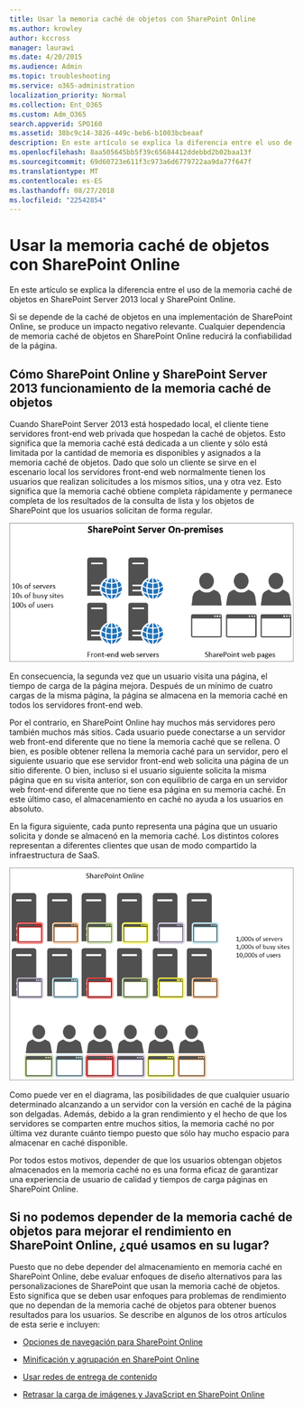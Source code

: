 ```yaml
---
title: Usar la memoria caché de objetos con SharePoint Online
ms.author: krowley
author: kccross
manager: laurawi
ms.date: 4/20/2015
ms.audience: Admin
ms.topic: troubleshooting
ms.service: o365-administration
localization_priority: Normal
ms.collection: Ent_O365
ms.custom: Adm_O365
search.appverid: SPO160
ms.assetid: 38bc9c14-3826-449c-beb6-b1003bcbeaaf
description: En este artículo se explica la diferencia entre el uso de la memoria caché de objetos en SharePoint Server 2013 local y SharePoint Online.
ms.openlocfilehash: 8aa505645bb5f39c65684412ddebbd2b02baa13f
ms.sourcegitcommit: 69d60723e611f3c973a6d6779722aa9da77f647f
ms.translationtype: MT
ms.contentlocale: es-ES
ms.lasthandoff: 08/27/2018
ms.locfileid: "22542854"
---
```

# <a name="using-the-object-cache-with-sharepoint-online"></a>Usar la memoria caché de objetos con SharePoint Online

En este artículo se explica la diferencia entre el uso de la memoria caché de objetos en SharePoint Server 2013 local y SharePoint Online.
  
Si se depende de la caché de objetos en una implementación de SharePoint Online, se produce un impacto negativo relevante. Cualquier dependencia de memoria caché de objetos en SharePoint Online reducirá la confiabilidad de la página. 
  
## <a name="how-the-sharepoint-online-and-sharepoint-server-2013-object-cache-works"></a>Cómo SharePoint Online y SharePoint Server 2013 funcionamiento de la memoria caché de objetos

Cuando SharePoint Server 2013 está hospedado local, el cliente tiene servidores front-end web privada que hospedan la caché de objetos. Esto significa que la memoria caché está dedicada a un cliente y sólo está limitada por la cantidad de memoria es disponibles y asignados a la memoria caché de objetos. Dado que solo un cliente se sirve en el escenario local los servidores front-end web normalmente tienen los usuarios que realizan solicitudes a los mismos sitios, una y otra vez. Esto significa que la memoria caché obtiene completa rápidamente y permanece completa de los resultados de la consulta de lista y los objetos de SharePoint que los usuarios solicitan de forma regular.
  
![Muestra el tráfico y la carga a los servidores locales front-end web](media/a0d38b36-4909-4abb-8d4e-4930814bb3de.png)
  
En consecuencia, la segunda vez que un usuario visita una página, el tiempo de carga de la página mejora. Después de un mínimo de cuatro cargas de la misma página, la página se almacena en la memoria caché en todos los servidores front-end web.
  
Por el contrario, en SharePoint Online hay muchos más servidores pero también muchos más sitios. Cada usuario puede conectarse a un servidor web front-end diferente que no tiene la memoria caché que se rellena. O bien, es posible obtener rellena la memoria caché para un servidor, pero el siguiente usuario que ese servidor front-end web solicita una página de un sitio diferente. O bien, incluso si el usuario siguiente solicita la misma página que en su visita anterior, son con equilibrio de carga en un servidor web front-end diferente que no tiene esa página en su memoria caché. En este último caso, el almacenamiento en caché no ayuda a los usuarios en absoluto.
  
En la figura siguiente, cada punto representa una página que un usuario solicita y donde se almacenó en la memoria caché. Los distintos colores representan a diferentes clientes que usan de modo compartido la infraestructura de SaaS.
  
![Muestra los resultados de almacenamiento en memoria caché de objetos en SharePoint Online](media/25d04011-ef83-4cb7-9e04-a6ed490f63c3.png)
  
Como puede ver en el diagrama, las posibilidades de que cualquier usuario determinado alcanzando a un servidor con la versión en caché de la página son delgadas. Además, debido a la gran rendimiento y el hecho de que los servidores se comparten entre muchos sitios, la memoria caché no por última vez durante cuánto tiempo puesto que sólo hay mucho espacio para almacenar en caché disponible.
  
Por todos estos motivos, depender de que los usuarios obtengan objetos almacenados en la memoria caché no es una forma eficaz de garantizar una experiencia de usuario de calidad y tiempos de carga páginas en SharePoint Online.
  
## <a name="if-we-cant-rely-on-the-object-cache-to-improve-performance-in-sharepoint-online-what-do-we-use-instead"></a>Si no podemos depender de la memoria caché de objetos para mejorar el rendimiento en SharePoint Online, ¿qué usamos en su lugar?

Puesto que no debe depender del almacenamiento en memoria caché en SharePoint Online, debe evaluar enfoques de diseño alternativos para las personalizaciones de SharePoint que usan la memoria caché de objetos. Esto significa que se deben usar enfoques para problemas de rendimiento que no dependan de la memoria caché de objetos para obtener buenos resultados para los usuarios. Se describe en algunos de los otros artículos de esta serie e incluyen:
  
- [Opciones de navegación para SharePoint Online](navigation-options-for-sharepoint-online.md)
    
- [Minificación y agrupación en SharePoint Online](minification-and-bundling-in-sharepoint-online.md)
    
- [Usar redes de entrega de contenido](using-content-delivery-networks-with-sharepoint-online.md)
    
- [Retrasar la carga de imágenes y JavaScript en SharePoint Online](delay-loading-images-and-javascript-in-sharepoint-online.md)
    

